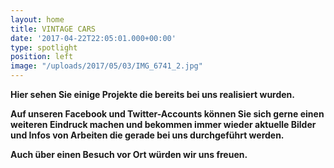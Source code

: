 ```yaml
---
layout: home
title: VINTAGE CARS
date: '2017-04-22T22:05:01.000+00:00'
type: spotlight
position: left
image: "/uploads/2017/05/03/IMG_6741_2.jpg"
---
```



**Hier sehen Sie einige Projekte die bereits bei uns realisiert wurden.**

**Auf unseren Facebook und Twitter-Accounts können Sie sich gerne einen weiteren Eindruck machen und bekommen immer wieder aktuelle Bilder und Infos von Arbeiten die gerade bei uns durchgeführt werden.**

**Auch über einen Besuch vor Ort würden wir uns freuen.**